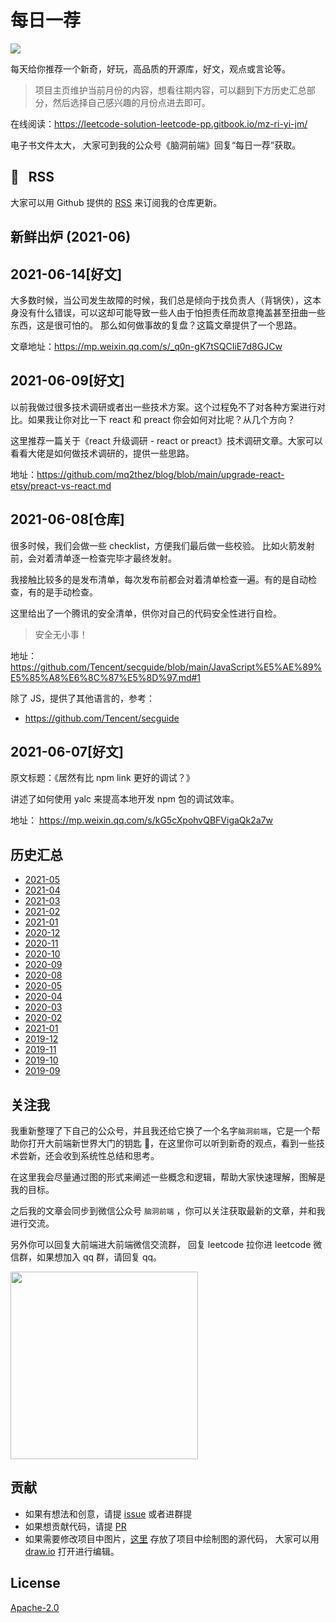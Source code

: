 # 每日一荐

![](https://tva1.sinaimg.cn/large/006y8mN6ly1g8d0sktqrwj30hs07maae.jpg)

每天给你推荐一个新奇，好玩，高品质的开源库，好文，观点或言论等。

> 项目主页维护当前月份的内容，想看往期内容，可以翻到下方历史汇总部分，然后选择自己感兴趣的月份点进去即可。

在线阅读：https://leetcode-solution-leetcode-pp.gitbook.io/mz-ri-yi-jm/

电子书文件太大， 大家可到我的公众号《脑洞前端》回复“每日一荐”获取。

## :newspaper: &nbsp; RSS

大家可以用 Github 提供的 [RSS](https://github.com/azl397985856/daily-featured/commits.atom) 来订阅我的仓库更新。
​

## 新鲜出炉 (2021-06)

## 2021-06-14[好文]

大多数时候，当公司发生故障的时候，我们总是倾向于找负责人（背锅侠），这本身没有什么错误，可以这却可能导致一些人由于怕担责任而故意掩盖甚至扭曲一些东西，这是很可怕的。 那么如何做事故的复盘？这篇文章提供了一个思路。

文章地址：https://mp.weixin.qq.com/s/_q0n-gK7tSQCIiE7d8GJCw

## 2021-06-09[好文]

以前我做过很多技术调研或者出一些技术方案。这个过程免不了对各种方案进行对比。如果我让你对比一下 react 和 preact 你会如何对比呢？从几个方向？

这里推荐一篇关于《react 升级调研 - react or preact》技术调研文章。大家可以看看大佬是如何做技术调研的，提供一些思路。

地址：https://github.com/mq2thez/blog/blob/main/upgrade-react-etsy/preact-vs-react.md

## 2021-06-08[仓库]

很多时候，我们会做一些 checklist，方便我们最后做一些校验。 比如火箭发射前，会对着清单逐一检查完毕才最终发射。

我接触比较多的是发布清单，每次发布前都会对着清单检查一遍。有的是自动检查，有的是手动检查。

这里给出了一个腾讯的安全清单，供你对自己的代码安全性进行自检。

> 安全无小事！

地址：https://github.com/Tencent/secguide/blob/main/JavaScript%E5%AE%89%E5%85%A8%E6%8C%87%E5%8D%97.md#1

除了 JS，提供了其他语言的，参考：

- https://github.com/Tencent/secguide

## 2021-06-07[好文]

原文标题：《居然有比 npm link 更好的调试？》

讲述了如何使用 yalc 来提高本地开发 npm 包的调试效率。

地址： https://mp.weixin.qq.com/s/kG5cXpohvQBFVigaQk2a7w

## 历史汇总

- [2021-05](https://github.com/azl397985856/daily-featured/tree/master/backup/2021-05/README.md)
- [2021-04](https://github.com/azl397985856/daily-featured/tree/master/backup/2021-04/README.md)
- [2021-03](https://github.com/azl397985856/daily-featured/tree/master/backup/2021-03/README.md)
- [2021-02](https://github.com/azl397985856/daily-featured/tree/master/backup/2021-02/README.md)
- [2021-01](https://github.com/azl397985856/daily-featured/tree/master/backup/2021-01/README.md)
- [2020-12](https://github.com/azl397985856/daily-featured/tree/master/backup/2020-12/README.md)
- [2020-11](https://github.com/azl397985856/daily-featured/tree/master/backup/2020-11/README.md)
- [2020-10](https://github.com/azl397985856/daily-featured/tree/master/backup/2020-10/README.md)
- [2020-09](https://github.com/azl397985856/daily-featured/tree/master/backup/2020-09/README.md)
- [2020-08](https://github.com/azl397985856/daily-featured/tree/master/backup/2020-08/README.md)
- [2020-05](https://github.com/azl397985856/daily-featured/tree/master/backup/2020-05/README.md)
- [2020-04](https://github.com/azl397985856/daily-featured/tree/master/backup/2020-04/README.md)
- [2020-03](https://github.com/azl397985856/daily-featured/tree/master/backup/2020-03/README.md)
- [2020-02](https://github.com/azl397985856/daily-featured/tree/master/backup/2020-02/README.md)
- [2021-01](https://github.com/azl397985856/daily-featured/tree/master/backup/2021-01/README.md)
- [2019-12](https://github.com/azl397985856/daily-featured/tree/master/backup/2019-12/README.md)
- [2019-11](https://github.com/azl397985856/daily-featured/tree/master/backup/2019-11/README.md)
- [2019-10](https://github.com/azl397985856/daily-featured/tree/master/backup/2019-10/README.md)
- [2019-09](https://github.com/azl397985856/daily-featured/tree/master/backup/2019-09/README.md)

## 关注我

我重新整理了下自己的公众号，并且我还给它换了一个名字`脑洞前端`，它是一个帮助你打开大前端新世界大门的钥匙 🔑，在这里你可以听到新奇的观点，看到一些技术尝新，还会收到系统性总结和思考。

在这里我会尽量通过图的形式来阐述一些概念和逻辑，帮助大家快速理解，图解是我的目标。

之后我的文章会同步到微信公众号 `脑洞前端` ，你可以关注获取最新的文章，并和我进行交流。

另外你可以回复大前端进大前端微信交流群， 回复 leetcode 拉你进 leetcode 微信群，如果想加入 qq 群，请回复 qq。

<img width="300" src="https://tva1.sinaimg.cn/large/006y8mN6ly1g7he9xdtmyj30by0byaac.jpg">

## 贡献

- 如果有想法和创意，请提 [issue](https://github.com/azl397985856/daily-featured/issues) 或者进群提
- 如果想贡献代码，请提 [PR](https://github.com/azl397985856/daily-featured/pulls)
- 如果需要修改项目中图片，[这里](./assets/) 存放了项目中绘制图的源代码， 大家可以用 [draw.io](https://www.draw.io/) 打开进行编辑。

## License

[Apache-2.0](./LICENSE)
